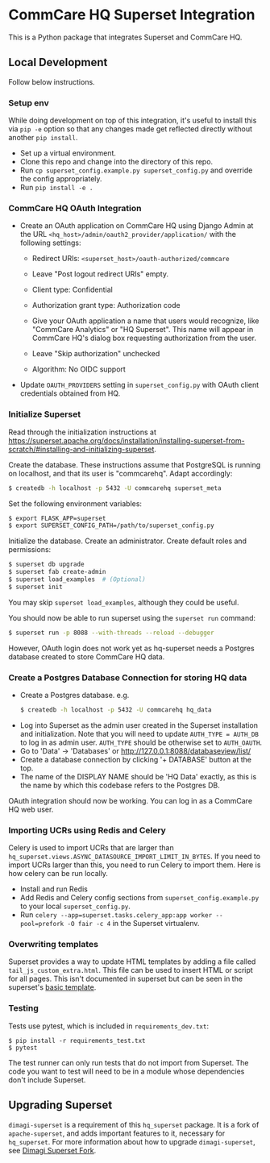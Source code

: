 CommCare HQ Superset Integration
================================

This is a Python package that integrates Superset and CommCare HQ.

Local Development
-----------------

Follow below instructions.

### Setup env

While doing development on top of this integration, it's useful to
install this via `pip -e` option so that any changes made get reflected
directly without another `pip install`.

- Set up a virtual environment.
- Clone this repo and change into the directory of this repo.
- Run `cp superset_config.example.py superset_config.py` and override
  the config appropriately.
- Run `pip install -e .`

### CommCare HQ OAuth Integration

- Create an OAuth application on CommCare HQ using Django Admin at the URL
  `<hq_host>/admin/oauth2_provider/application/` with the following settings:

  - Redirect URIs: `<superset_host>/oauth-authorized/commcare`

  - Leave "Post logout redirect URIs" empty.

  - Client type: Confidential

  - Authorization grant type: Authorization code

  - Give your OAuth application a name that users would recognize,
    like "CommCare Analytics" or "HQ Superset". This name will appear
    in CommCare HQ's dialog box requesting authorization from the
    user.

  - Leave "Skip authorization" unchecked

  - Algorithm: No OIDC support

- Update `OAUTH_PROVIDERS` setting in `superset_config.py` with OAuth
  client credentials obtained from HQ.


### Initialize Superset

Read through the initialization instructions at
https://superset.apache.org/docs/installation/installing-superset-from-scratch/#installing-and-initializing-superset.

Create the database. These instructions assume that PostgreSQL is
running on localhost, and that its user is "commcarehq". Adapt
accordingly:
```bash
$ createdb -h localhost -p 5432 -U commcarehq superset_meta
```

Set the following environment variables:
```bash
$ export FLASK_APP=superset
$ export SUPERSET_CONFIG_PATH=/path/to/superset_config.py
```

Initialize the database. Create an administrator. Create default roles
and permissions:
```bash
$ superset db upgrade
$ superset fab create-admin
$ superset load_examples  # (Optional)
$ superset init
```
You may skip `superset load_examples`, although they could be useful.

You should now be able to run superset using the `superset run` command:
```bash
$ superset run -p 8088 --with-threads --reload --debugger
```
However, OAuth login does not work yet as hq-superset needs a Postgres
database created to store CommCare HQ data.


### Create a Postgres Database Connection for storing HQ data

- Create a Postgres database. e.g.
  ```bash
  $ createdb -h localhost -p 5432 -U commcarehq hq_data
  ```
- Log into Superset as the admin user created in the Superset
  installation and initialization. Note that you will need to update
  `AUTH_TYPE = AUTH_DB` to log in as admin user. `AUTH_TYPE` should be
  otherwise set to `AUTH_OAUTH`.
- Go to 'Data' -> 'Databases' or http://127.0.0.1:8088/databaseview/list/
- Create a database connection by clicking '+ DATABASE' button at the top.
- The name of the DISPLAY NAME should be 'HQ Data' exactly, as this is
  the name by which this codebase refers to the Postgres DB.

OAuth integration should now be working. You can log in as a CommCare
HQ web user.


### Importing UCRs using Redis and Celery


Celery is used to import UCRs that are larger than
`hq_superset.views.ASYNC_DATASOURCE_IMPORT_LIMIT_IN_BYTES`. If you need
to import UCRs larger than this, you need to run Celery to import them.
Here is how celery can be run locally.

- Install and run Redis
- Add Redis and Celery config sections from
  `superset_config.example.py` to your local `superset_config.py`.
- Run
  `celery --app=superset.tasks.celery_app:app worker --pool=prefork -O fair -c 4`
  in the Superset virtualenv.


### Overwriting templates
Superset provides a way to update HTML templates by adding a file called
`tail_js_custom_extra.html`.
This file can be used to insert HTML or script for all pages.
This isn't documented in superset but can be seen in the superset's 
[basic template](https://github.com/apache/superset/blob/f453d5d7e75cfd403b5552d6719b8ebc1f121d9e/superset/templates/superset/basic.html#L131).


### Testing

Tests use pytest, which is included in `requirements_dev.txt`:

    $ pip install -r requirements_test.txt
    $ pytest

The test runner can only run tests that do not import from Superset. The
code you want to test will need to be in a module whose dependencies
don't include Superset.


Upgrading Superset
------------------

`dimagi-superset` is a requirement of this `hq_superset` package. It is
a fork of `apache-superset`, and adds important features to it,
necessary for `hq_superset`. For more information about how to upgrade
`dimagi-superset`, see [Dimagi Superset Fork](apache-superset.md).
